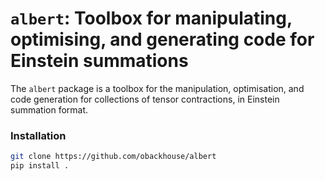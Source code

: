 # `albert`: Toolbox for manipulating, optimising, and generating code for Einstein summations

The `albert` package is a toolbox for the manipulation, optimisation, and code generation
for collections of tensor contractions, in Einstein summation format.


### Installation

```bash
git clone https://github.com/obackhouse/albert
pip install .
```

